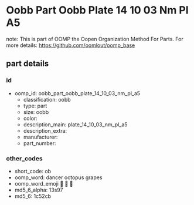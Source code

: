 # Oobb Part Oobb Plate 14 10 03 Nm Pl A5  

note: This is part of OOMP the Oopen Organization Method For Parts. For more details: https://github.com/oomlout/oomp_base

##  part details





### id
* oomp_id: oobb_part_oobb_plate_14_10_03_nm_pl_a5
  * classification: oobb
  * type: part
  * size: oobb
  * color: 
  * description_main: plate_14_10_03_nm_pl_a5
  * description_extra: 
  * manufacturer: 
  * part_number: 

### other_codes
* short_code: ob
* oomp_word: dancer octopus grapes
* oomp_word_emoji :dancer: :octopus: :grapes:
* md5_6_alpha: 13s97
* md5_6: 1c52cb